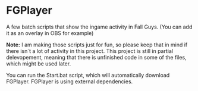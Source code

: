 # FGPlayer
A few batch scripts that show the ingame activity in Fall Guys. (You can add it as an overlay in OBS for example)

**Note:** I am making those scripts just for fun, so please keep that in mind if there isn´t a lot of activity in this project.
This project is still in partial delevopement, meaning that there is unfinished code in some of the files, which might be used later.

You can run the Start.bat script, which will automatically download FGPlayer.
FGPlayer is using external dependencies.
